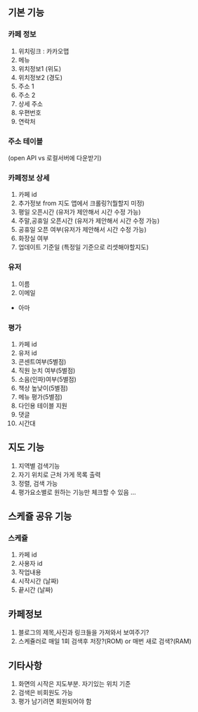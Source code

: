 
## 기본 기능
### 카페 정보
1. 위치링크 : 카카오맵
2. 메뉴
3. 위치정보1 (위도)
4. 위치정보2 (경도)
5. 주소 1
6. 주소 2
7. 상세 주소
8. 우편번호
9. 연락처

### 주소 테이블
(open API vs 로컬서버에 다운받기)

### 카페정보 상세
1. 카페 id
2. 추가정보 from 지도 앱에서 크롤링?(뭘할지 미정)
3. 평일 오픈시간 (유저가 제안해서 시간 수정 가능)
4. 주말,공휴일 오픈시간 (유저가 제안해서 시간 수정 가능)
5. 공휴일 오픈 여부(유저가 제안해서 시간 수정 가능)
6. 화장실 여부
7. 업데이트 기준일 (특정일 기준으로 리셋해야할지도)

### 유저
1. 이름
2. 이메일
- 아마 

### 평가
1. 카페 id
2. 유저 id
3. 콘센트여부(5별점)
4. 직원 눈치 여부(5별점)
5. 소음(인파)여부(5별점)
6. 책상 높낮이(5별점)
7. 메뉴 평가(5별점)
8. 다인용 테이블 지원
9. 댓글
10. 시간대


## 지도 기능
1. 지역별 검색기능
2. 자기 위치로 근처 가게 목록 출력
3. 정렬, 검색 가능
4. 평가요소별로 원하는 기능만 체크할 수 있음
…
## 스케쥴 공유 기능
### 스케쥴
1. 카페 id
2. 사용자 id
3. 작업내용
4. 시작시간 (날짜)
5. 끝시간 (날짜)

## 카페정보
1. 블로그의 제목,사진과 링크들을 가져와서 보여주기?
2. 스케쥴러로 매일 1회 검색후 저장?(ROM) or 매번 새로 검색?(RAM)


## 기타사항
1. 화면의 시작은 지도부분. 자기있는 위치 기준
2. 검색은 비회원도 가능
3. 평가 남기려면 회원되어야 함
